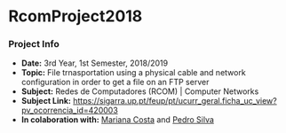 # RcomProject2018

### Project Info
* **Date:** 3rd Year, 1st Semester, 2018/2019
* **Topic:** File trnasportation using a physical cable and network configuration in order to get a file on an FTP server
* **Subject:** Redes de Computadores (RCOM) | Computer Networks
* **Subject Link:** https://sigarra.up.pt/feup/pt/ucurr_geral.ficha_uc_view?pv_ocorrencia_id=420003
* **In colaboration with:** [Mariana Costa](https://github.com/Quendrique) and [Pedro Silva](https://github.com/PedroMiguelSilva)
